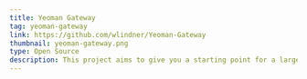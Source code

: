 ```yaml
---
title: Yeoman Gateway
tag: yeoman-gateway
link: https://github.com/wlindner/Yeoman-Gateway
thumbnail: yeoman-gateway.png
type: Open Source
description: This project aims to give you a starting point for a large Client Side MV* webapp.
---
```

